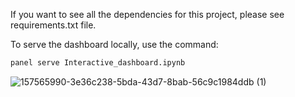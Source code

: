 If you want to see all the dependencies for this project, please see requirements.txt file.


To serve the dashboard locally, use the command:

```bash
panel serve Interactive_dashboard.ipynb
```


![157565990-3e36c238-5bda-43d7-8bab-56c9c1984ddb (1)](https://github.com/user-attachments/assets/90db7e2b-b3df-4d5d-83f5-32523c0d3a40)
